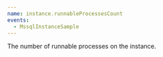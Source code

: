 ```yaml
---
name: instance.runnableProcessesCount
events:
  - MssqlInstanceSample
---
```


The number of runnable processes on the instance.